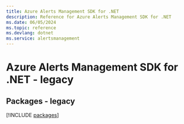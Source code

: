 ```yaml
---
title: Azure Alerts Management SDK for .NET
description: Reference for Azure Alerts Management SDK for .NET
ms.date: 06/05/2024
ms.topic: reference
ms.devlang: dotnet
ms.service: alertsmanagement
---
```

# Azure Alerts Management SDK for .NET - legacy
## Packages - legacy
[!INCLUDE [packages](alerts-management-index.md)]
